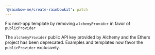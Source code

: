 ```yaml
---
'@rainbow-me/create-rainbowkit': patch
---
```


Fix next-app template by removing `alchemyProvider` in favor of `publicProvider`

The `alchemyProvider` public API key provided by Alchemy and the Ethers project has been deprecated. Examples and templates now favor the `publicProvider` exclusively.
